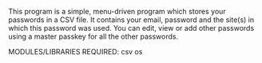 This program is a simple, menu-driven program which stores your passwords in a CSV file. It contains your email, password and the site(s) in which this password was used.
You can edit, view or add other passwords using a master passkey for all the other passwords.

MODULES/LIBRARIES REQUIRED:
csv
os
